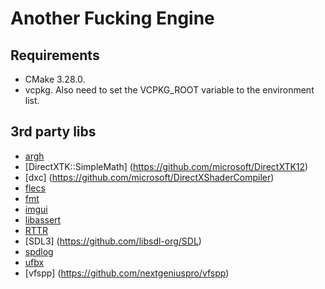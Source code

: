 # Another Fucking Engine

## Requirements
* CMake 3.28.0.
* vcpkg. Also need to set the VCPKG_ROOT variable to the environment list.

## 3rd party libs
* [argh](https://github.com/skypjack/entt)
* [DirectXTK::SimpleMath] (https://github.com/microsoft/DirectXTK12)
* [dxc] (https://github.com/microsoft/DirectXShaderCompiler)
* [flecs](https://github.com/SanderMertens/flecs)
* [fmt](https://github.com/fmtlib/fmt)
* [imgui](https://github.com/ocornut/imgui)
* [libassert](https://github.com/jeremy-rifkin/libassert)
* [RTTR](https://github.com/rttrorg/rttr)
* [SDL3] (https://github.com/libsdl-org/SDL)
* [spdlog](https://github.com/gabime/spdlog)
* [ufbx](https://github.com/ufbx/ufbx)
* [vfspp] (https://github.com/nextgeniuspro/vfspp)